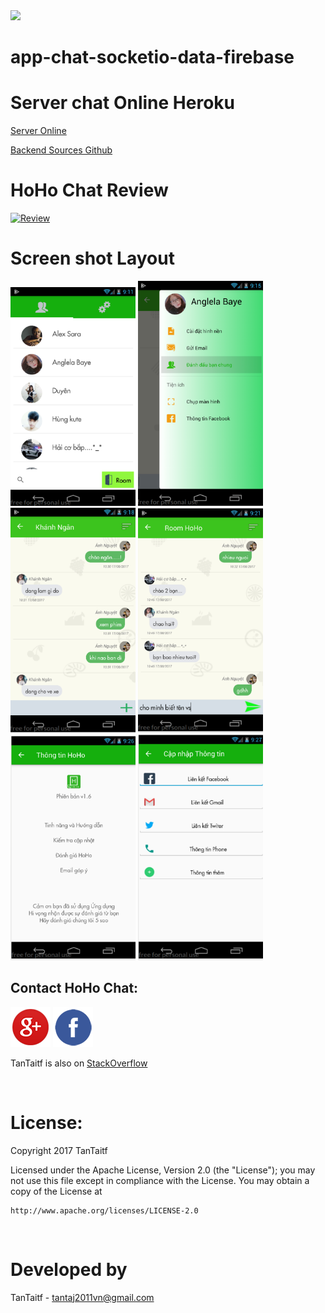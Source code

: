<img src="https://github.com/favicon.ico">

# app-chat-socketio-data-firebase

# Server chat Online Heroku
[Server Online](https://dashboard.heroku.com/apps/chat-online-android/deploy/heroku-git)

[Backend Sources Github](https://github.com/TanTaitf/server-chat-socketio)
# HoHo Chat Review
[![Review](https://img.youtube.com/vi/om1McdCPX54/0.jpg)](http://youtu.be/om1McdCPX54)

# Screen shot Layout
<img src="https://github.com/TanTaitf/app-chat-socketio-data-firebase/blob/master/screenshoot/h1.png" alt="drawing" width="200"/> <img src="https://github.com/TanTaitf/app-chat-socketio-data-firebase/blob/master/screenshoot/h2.png" alt="drawing" width="200"/> <img src="https://github.com/TanTaitf/app-chat-socketio-data-firebase/blob/master/screenshoot/h3.png" alt="drawing" width="200"/>
<img src="https://github.com/TanTaitf/app-chat-socketio-data-firebase/blob/master/screenshoot/h4.png" alt="drawing" width="200"/> <img src="https://github.com/TanTaitf/app-chat-socketio-data-firebase/blob/master/screenshoot/h8.png" alt="drawing" width="200"/> <img src="https://github.com/TanTaitf/app-chat-socketio-data-firebase/blob/master/screenshoot/h9.png" alt="drawing" width="200"/>
</br>

## Contact HoHo Chat:

[![Share on Google+](https://github.com/PhilJay/MPAndroidChart/blob/master/design/googleplus_icon.png)](https://plus.google.com/u/0/105144965645873963797)
[![Share on Facebook](https://github.com/PhilJay/MPAndroidChart/blob/master/design/facebook_icon.png)](https://www.facebook.com/huynh.taj)

TanTaitf is also on [StackOverflow](https://stackexchange.com/users/13328579/t%C3%A0i-hu%E1%BB%B3nh)

<br/>

# License:

Copyright 2017 TanTaitf

Licensed under the Apache License, Version 2.0 (the "License");
you may not use this file except in compliance with the License.
You may obtain a copy of the License at

    http://www.apache.org/licenses/LICENSE-2.0

<br/>

# Developed by

TanTaitf - tantaj2011vn@gmail.com

